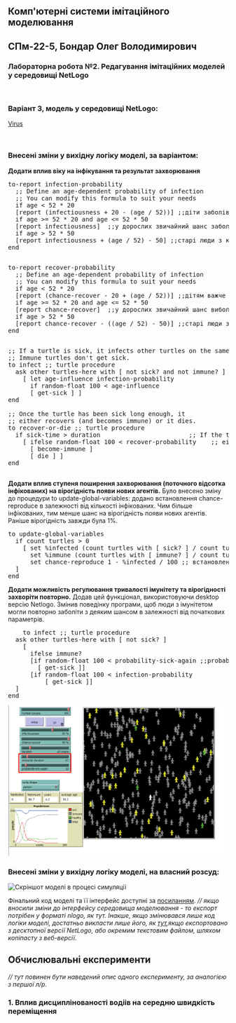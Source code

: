 ## Комп'ютерні системи імітаційного моделювання
## СПм-22-5, **Бондар Олег Володимирович**
### Лабораторна робота №**2**. Редагування імітаційних моделей у середовищі NetLogo

<br>

### Варіант 3, модель у середовищі NetLogo:
[Virus](https://www.netlogoweb.org/launch#https://www.netlogoweb.org/assets/modelslib/Sample%20Models/Biology/Virus.nlogo)

<br>

### Внесені зміни у вихідну логіку моделі, за варіантом:

**Додати вплив віку на інфікування та результат захворювання** 
<pre>
to-report infection-probability 
  ;; Define an age-dependent probability of infection
  ;; You can modify this formula to suit your needs
  if age < 52 * 20
  [report (infectiousness + 20 - (age / 52))] ;;діти заболівають легше, но з часом імунітет стає сильнішим
  if age >= 52 * 20 and age <= 52 * 50
  [report infectiousness]  ;;у дорослих звичайний шанс заболіти
  if age > 52 * 50
  [report infectiousness + (age / 52) - 50] ;;старі люди з кожним роком заболівають все легше. Після 50 років на 1% легше за рік
end
  </pre>


  <pre>
to-report recover-probability 
  ;; Define an age-dependent probability of infection
  ;; You can modify this formula to suit your needs
  if age < 52 * 20
  [report (chance-recover - 20 + (age / 52))] ;;дітям важче боротися з заболіванням, но з часом імунітет стає сильнішим
  if age >= 52 * 20 and age <= 52 * 50
  [report chance-recover]  ;;у дорослих звичайний шанс виболіти
  if age > 52 * 50
  [report chance-recover - ((age / 52) - 50)] ;;старі люди з кожним роком важче переносять хворобу. Після 50 років на 1% важче за рік
end
  </pre>

  
<pre>
;; If a turtle is sick, it infects other turtles on the same patch.
;; Immune turtles don't get sick.
to infect ;; turtle procedure
  ask other turtles-here with [ not sick? and not immune? ]
    [ let age-influence infection-probability
      if random-float 100 < age-influence
      [ get-sick ] ]
end
                            
;; Once the turtle has been sick long enough, it
;; either recovers (and becomes immune) or it dies.
to recover-or-die ;; turtle procedure
  if sick-time > duration                        ;; If the turtle has survived past the virus' duration, then
    [ ifelse random-float 100 < recover-probability    ;; either recover or die
      [ become-immune ]
      [ die ] ]
end
                                
</pre>

                                
**Додати вплив ступеня поширення захворювання (поточного відсотка інфікованих) на вірогідність появи нових агентів.**
Було внесено зміну до процедури to update-global-variables: додано встановлення chance-reproduce в залежності від кількості інфікованих.
Чим більше інфікованих, тим менше шанс на вірогідність появи нових агентів. Раніше вірогідність завжди була 1%.
<pre>
to update-global-variables
  if count turtles > 0
    [ set %infected (count turtles with [ sick? ] / count turtles) * 100
      set %immune (count turtles with [ immune? ] / count turtles) * 100 
      set chance-reproduce 1 - %infected / 100 ;; встановлення chance-reproduce в залежності від кількості інфікованих 
  ]
end
</pre>

**Додати можливість регулювання тривалості імунітету та вірогідності захворіти повторно.** 
Додав цей функціонал, використовуючи desktop версію Netlogo. 
Змінив поведінку програми, щоб люди з імунітетом могли повторно заболіти з деяким шансом в залежності від початкових параметрів.
<pre>
    to infect ;; turtle procedure
  ask other turtles-here with [ not sick? ]
    [
      ifelse immune?
      [if random-float 100 < probability-sick-again ;;probability of getting sick again
        [ get-sick ]]
      [if random-float 100 < infection-probability
          [ get-sick ]]
  ]
end
</pre>
![](нові_кнопки.png)


### Внесені зміни у вихідну логіку моделі, на власний розсуд:


![Скріншот моделі в процесі симуляції](example-model.png)

Фінальний код моделі та її інтерфейс доступні за [посиланням](example-model.nlogo). *// якщо вносили зміни до інтерфейсу середовища моделювання - то експорт потрібен у форматі nlogo, як тут. Інакше, якщо змінювався лише код логіки моделі, достатньо викласти лише його, як [тут](example-model-code.html),якщо експортовано з десктопної версії NetLogo, або окремим текстовим файлом, шляхом копіпасту з веб-версії*.
<br>

## Обчислювальні експерименти
*// тут повинен бути наведений опис одного експерименту, за аналогією з першої л/р.* 
### 1. Вплив дисциплінованості водіів на середню швидкість переміщення
